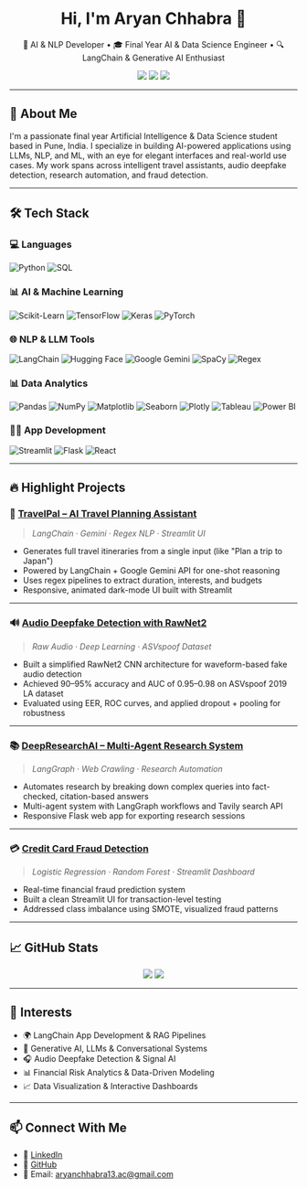 <h1 align="center">Hi, I'm Aryan Chhabra 👋</h1>
<p align="center">
  🚀 AI & NLP Developer • 🎓 Final Year AI & Data Science Engineer • 🔍 LangChain & Generative AI Enthusiast
</p>
<p align="center">
  <a href="mailto:aryanchhabra13.ac@gmail.com"><img src="https://img.shields.io/badge/Email-D14836?style=flat&logo=gmail&logoColor=white" /></a>
  <a href="https://www.linkedin.com/in/aryanchhabraai"><img src="https://img.shields.io/badge/LinkedIn-blue?style=flat&logo=linkedin&logoColor=white" /></a>
  <a href="https://github.com/Aryanchhabra"><img src="https://img.shields.io/badge/GitHub-100000?style=flat&logo=github&logoColor=white" /></a>
</p>

---

## 🧠 About Me

I'm a passionate final year Artificial Intelligence & Data Science student based in Pune, India. I specialize in building AI-powered applications using LLMs, NLP, and ML, with an eye for elegant interfaces and real-world use cases. My work spans across intelligent travel assistants, audio deepfake detection, research automation, and fraud detection.

---

## 🛠️ Tech Stack

### 💻 Languages
![Python](https://img.shields.io/badge/Python-3670A0?style=flat&logo=python&logoColor=white)
![SQL](https://img.shields.io/badge/SQL-4479A1?style=flat&logo=postgresql&logoColor=white)

### 📊 AI & Machine Learning
![Scikit-Learn](https://img.shields.io/badge/Scikit--Learn-F7931E?style=flat&logo=scikit-learn&logoColor=white)
![TensorFlow](https://img.shields.io/badge/TensorFlow-FF6F00?style=flat&logo=tensorflow&logoColor=white)
![Keras](https://img.shields.io/badge/Keras-D00000?style=flat&logo=keras&logoColor=white)
![PyTorch](https://img.shields.io/badge/PyTorch-EE4C2C?style=flat&logo=pytorch&logoColor=white)

### 🌐 NLP & LLM Tools
![LangChain](https://img.shields.io/badge/LangChain-000000?style=flat&logo=OpenAI&logoColor=white)
![Hugging Face](https://img.shields.io/badge/HuggingFace-FFD21F?style=flat&logo=huggingface&logoColor=black)
![Google Gemini](https://img.shields.io/badge/Gemini-4285F4?style=flat&logo=google&logoColor=white)
![SpaCy](https://img.shields.io/badge/SpaCy-09A3D5?style=flat)
![Regex](https://img.shields.io/badge/Regex-6B5B95?style=flat)

### 📊 Data Analytics
![Pandas](https://img.shields.io/badge/Pandas-150458?style=flat&logo=pandas&logoColor=white)
![NumPy](https://img.shields.io/badge/NumPy-013243?style=flat&logo=numpy&logoColor=white)
![Matplotlib](https://img.shields.io/badge/Matplotlib-11557C?style=flat)
![Seaborn](https://img.shields.io/badge/Seaborn-3776AB?style=flat)
![Plotly](https://img.shields.io/badge/Plotly-3F4F75?style=flat)
![Tableau](https://img.shields.io/badge/Tableau-E97627?style=flat&logo=tableau&logoColor=white)
![Power BI](https://img.shields.io/badge/Power%20BI-F2C811?style=flat&logo=powerbi&logoColor=black)

### 🧑‍💻 App Development
![Streamlit](https://img.shields.io/badge/Streamlit-FF4B4B?style=flat&logo=streamlit&logoColor=white)
![Flask](https://img.shields.io/badge/Flask-000000?style=flat&logo=flask&logoColor=white)
![React](https://img.shields.io/badge/React-20232A?style=flat&logo=react&logoColor=61DAFB)

---

## 🔥 Highlight Projects

### 🧳 [TravelPal – AI Travel Planning Assistant](https://github.com/Aryanchhabra/TravelPal)
> *LangChain · Gemini · Regex NLP · Streamlit UI*  
- Generates full travel itineraries from a single input (like "Plan a trip to Japan")
- Powered by LangChain + Google Gemini API for one-shot reasoning
- Uses regex pipelines to extract duration, interests, and budgets
- Responsive, animated dark-mode UI built with Streamlit

---

### 🔊 [Audio Deepfake Detection with RawNet2](https://github.com/Aryanchhabra/Audio-Deepfake-Detection)
> *Raw Audio · Deep Learning · ASVspoof Dataset*  
- Built a simplified RawNet2 CNN architecture for waveform-based fake audio detection
- Achieved 90–95% accuracy and AUC of 0.95–0.98 on ASVspoof 2019 LA dataset
- Evaluated using EER, ROC curves, and applied dropout + pooling for robustness

---

### 📚 [DeepResearchAI – Multi-Agent Research System](https://github.com/Aryanchhabra/DeepResearchAI)
> *LangGraph · Web Crawling · Research Automation*  
- Automates research by breaking down complex queries into fact-checked, citation-based answers
- Multi-agent system with LangGraph workflows and Tavily search API
- Responsive Flask web app for exporting research sessions

---

### 💳 [Credit Card Fraud Detection](https://github.com/Aryanchhabra/credit-card-fraud-detection)
> *Logistic Regression · Random Forest · Streamlit Dashboard*  
- Real-time financial fraud prediction system
- Built a clean Streamlit UI for transaction-level testing
- Addressed class imbalance using SMOTE, visualized fraud patterns

---

## 📈 GitHub Stats

<p align="center">
  <img src="https://github-readme-stats.vercel.app/api?username=Aryanchhabra&show_icons=true&theme=react&hide_title=true" />
  <img src="https://github-readme-stats.vercel.app/api/top-langs/?username=Aryanchhabra&layout=compact&theme=react" />
</p>

---

## 🎯 Interests

- 🌍 LangChain App Development & RAG Pipelines  
- 🤖 Generative AI, LLMs & Conversational Systems  
- 🎧 Audio Deepfake Detection & Signal AI  
- 📊 Financial Risk Analytics & Data-Driven Modeling  
- 📈 Data Visualization & Interactive Dashboards

---

## 📫 Connect With Me

- 💼 [LinkedIn](https://www.linkedin.com/in/aryanchhabraai)  
- 🧠 [GitHub](https://github.com/Aryanchhabra)  
- 📧 Email: aryanchhabra13.ac@gmail.com  
